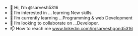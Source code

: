 - 👋 Hi, I’m @sarvesh5316
- 👀 I’m interested in ... learning New skills.
- 🌱 I’m currently learning ...Programming & web Development
- 💞️ I’m looking to collaborate on ...Developer. 
- 📫 How to reach me www.linkedin.com/in/sarveshgond5316

<!---
sarvesh5316/sarvesh5316 is a ✨ special ✨ repository because its `README.md` (this file) appears on your GitHub profile.
You can click the Preview link to take a look at your changes.
--->
